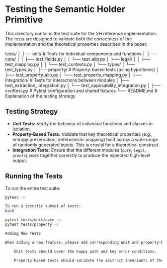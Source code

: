 # Testing the Semantic Holder Primitive

This directory contains the test suite for the SH reference implementation. The tests are designed to validate both the correctness of the implementation and the theoretical properties described in the paper.

tests/
│
├── unit/                    # Tests for individual components and functions
│   ├── core/
│   │   ├── test_fields.py
│   │   └── test_aiip.py
│   ├── legal/
│   │   ├── test_mapping.py
│   │   └── test_contexts.py
│   └── types/
│       └── test_types.py
│
├── property/                # Property-based tests (using hypothesis)
│   ├── test_property_aiip.py
│   └── test_property_mapping.py
│
├── integration/             # Tests for interactions between modules
│   ├── test_extraction_integration.py
│   └── test_opposability_integration.py
│
├── conftest.py              # Pytest configuration and shared fixtures
└── README.md                # Explanation of the testing strategy

## Testing Strategy

*   **Unit Tests:** Verify the behavior of individual functions and classes in isolation.
*   **Property-Based Tests:** Validate that key theoretical properties (e.g., entropy preservation, deterministic mapping) hold across a wide range of randomly generated inputs. This is crucial for a theoretical construct.
*   **Integration Tests:** Ensure that the different modules (`core`, `legal`, `proofs`) work together correctly to produce the expected high-level output.

## Running the Tests

To run the entire test suite:
```bash
pytest -v

To run a specific subset of tests:
bash

pytest tests/unit/core -v
pytest tests/property -v

Adding New Tests

When adding a new feature, please add corresponding unit and property-based tests.

    Unit tests should cover the happy path and key error conditions.

    Property-based tests should validate the abstract invariants of the system.


